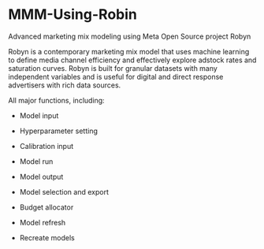# MMM-Using-Robin
Advanced marketing mix modeling using Meta Open Source project Robyn

Robyn is a contemporary marketing mix model that uses machine learning to define media channel efficiency and effectively explore adstock rates and saturation curves. 
Robyn is built for granular datasets with many independent variables and is useful for digital and direct response advertisers with rich data sources.

All major functions, including:

* Model input

* Hyperparameter setting

* Calibration input

* Model run

* Model output

* Model selection and export

* Budget allocator

* Model refresh

* Recreate models


